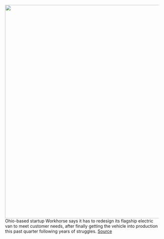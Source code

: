 <img src='https://cdn.vox-cdn.com/thumbor/ND9Esswf1seCT2t5rCDSgWcEf30=/0x0:1449x1004/1200x800/filters:focal(358x391:614x647)/cdn.vox-cdn.com/uploads/chorus_image/image/69699680/E3nZHe_XMAED9jF.0.jpg' width='700px' /><br/>
Ohio-based startup Workhorse says it has to redesign its flagship electric van to meet customer needs, after finally getting the vehicle into production this past quarter following years of struggles.
<a href='https://www.theverge.com/2021/8/9/22616733/workhorse-c1000-electric-van-truck-redesign-wkhs-usps'> Source <a/>